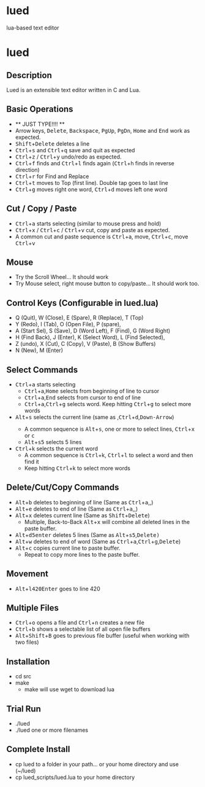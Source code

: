 # lued
lua-based text editor

lued
====

Description
-----------
Lued is an extensible text editor written in C and Lua.


Basic Operations
----------------
* ** JUST TYPE!!!! **
* Arrow keys, <kbd>Delete</kbd>, <kbd>Backspace</kbd>, <kbd>PgUp</kbd>, <kbd>PgDn</kbd>, <kbd>Home</kbd> and <kbd>End</kbd> work as expected.
* <kbd>Shift</kbd>+<kbd>Delete</kbd> deletes a line
* <kbd>Ctrl</kbd>+<kbd>s</kbd> and <kbd>Ctrl</kbd>+<kbd>q</kbd> save and quit as expected
* <kbd>Ctrl</kbd>+<kbd>z</kbd> / <kbd>Ctrl</kbd>+<kbd>y</kbd> undo/redo as expected.
* <kbd>Ctrl</kbd>+<kbd>f</kbd> finds and <kbd>Ctrl</kbd>+<kbd>l</kbd> finds again (<kbd>Ctrl</kbd>+h finds in reverse direction)
* <kbd>Ctrl</kbd>+<kbd>r</kbd> for Find and Replace
* <kbd>Ctrl</kbd>+<kbd>t</kbd> moves to Top (first line). Double tap goes to last line
* <kbd>Ctrl</kbd>+<kbd>g</kbd> moves right one word, <kbd>Ctrl</kbd>+<kbd>d</kbd> moves left one word

Cut / Copy / Paste
------------------
* <kbd>Ctrl</kbd>+<kbd>a</kbd> starts selecting (similar to mouse press and hold)
* <kbd>Ctrl</kbd>+<kbd>x</kbd> / <kbd>Ctrl</kbd>+<kbd>c</kbd> / <kbd>Ctrl</kbd>+<kbd>v</kbd> cut, copy and paste as expected.
* A common cut and paste sequence is <kbd>Ctrl</kbd>+a, move, <kbd>Ctrl</kbd>+<kbd>c</kbd>, move <kbd>Ctrl</kbd>+<kbd>v</kbd>

Mouse
-----
* Try the Scroll Wheel... It should work
* Try Mouse select, right mouse button to copy/paste... It should work too.

Control Keys (Configurable in lued.lua)
---------------------------------------
* Q (Quit),      W (Close),  E (Spare),       R (Replace),      T (Top)
* Y (Redo),      I (Tab),    O (Open File),   P (spare),
* A (Start Sel), S (Save),   D (Word Left),   F (Find),         G (Word Right)
* H (Find Back), J (Enter),  K (Select Word), L (Find Selected),
* Z (undo),      X (Cut),    C (Copy),        V (Paste),        B (Show Buffers)
* N (New),       M (Enter)

Select Commands
---------------
* <kbd>Ctrl</kbd>+<kbd>a</kbd> starts selecting
  *  <kbd>Ctrl</kbd>+a,<kbd>Home</kbd> selects from beginning of line to cursor
  *  <kbd>Ctrl</kbd>+<kbd>a</kbd>,<kbd>End</kbd> selects from cursor to end of line
  *  <kbd>Ctrl</kbd>+<kbd>a</kbd>,<kbd>Ctrl</kbd>+<kbd>g</kbd> selects word. Keep hitting <kbd>Ctrl</kbd>+<kbd>g</kbd> to select more words
* <kbd>Alt</kbd>+<kbd>s</kbd><Enter> selects the current line (same as <Home>,<kbd>Ctrl</kbd>+<kbd>d</kbd>,<kbd>Down-Arrow</kbd>)
  *  A common sequence is <kbd>Alt</kbd>+<kbd>s</kbd>, one or more <Enter> to select lines, <kbd>Ctrl</kbd>+<kbd>x</kbd> or <kbd>c</kbd>
  *  <kbd>Alt</kbd>+<kbd>s5</kbd> selects 5 lines
* <kbd>Ctrl</kbd>+k selects the current word
  *  A common sequence is <kbd>Ctrl</kbd>+k, <kbd>Ctrl</kbd>+<kbd>l</kbd> to select a word and then find it
  *  Keep hitting <kbd>Ctrl</kbd>+k to select more words

Delete/Cut/Copy Commands
------------------------
* <kbd>Alt</kbd>+<kbd>b</kbd> deletes to beginning of line (Same as <kbd>Ctrl</kbd>+<kbd>a</kbd>,<Home>,<Delete>)
* <kbd>Alt</kbd>+<kbd>e</kbd> deletes to end of line (Same as <kbd>Ctrl</kbd>+<kbd>a</kbd>,<End>,<Delete>)
* <kbd>Alt</kbd>+<kbd>x</kbd> deletes current line  (Same as <kbd>Shift</kbd>+<kbd>Delete</kbd>)
  * Multiple, Back-to-Back <kbd>Alt</kbd>+<kbd>x</kbd> will combine all deleted lines in the paste buffer.
* <kbd>Alt</kbd>+<kbd>d5</kbd><kbd>enter</kbd> deletes 5 lines   (Same as <kbd>Alt</kbd>+<kbd>s5</kbd>,<kbd>Delete<kbd>)
* <kbd>Alt</kbd>+<kbd>w</kbd> deletes to end of word    (Same as <kbd>Ctrl</kbd>+<kbd>a</kbd>,<kbd>Ctrl</kbd>+<kbd>g</kbd>,<kbd>Delete</kbd>)
* <kbd>Alt</kbd>+<kbd>c</kbd> copies current line to paste buffer. 
  * Repeat to copy more lines to the paste buffer.

Movement
--------
* <kbd>Alt</kbd>+<kbd>l420</kbd><kbd>Enter</kbd> goes to line 420

Multiple Files
--------------
* <kbd>Ctrl</kbd>+<kbd>o</kbd> opens a file and <kbd>Ctrl</kbd>+<kbd>n</kbd> creates a new file
* <kbd>Ctrl</kbd>+<kbd>b</kbd> shows a selectable list of all open file buffers
* <kbd>Alt</kbd>+<kbd>Shift</kbd>+<kbd>B</kbd> goes to previous file buffer (useful when working with two files)

Installation
------------
* cd src
* make
  * make will use wget to download lua

Trial Run
---------
* ./lued
* ./lued one or more filenames

Complete Install
----------------
* cp lued to a folder in your path... or your home directory and use (~/lued)
* cp lued_scripts/lued.lua to your home directory

